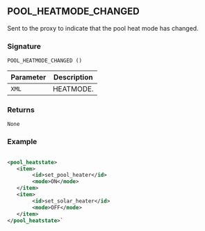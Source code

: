 ## POOL\_HEATMODE\_CHANGED

Sent to the proxy to indicate that the pool heat mode has changed.


### Signature

`POOL_HEATMODE_CHANGED ()`


| Parameter | Description |
| --- | --- |
| `XML` | HEATMODE. |


### Returns

`None`


### Example

```xml

<pool_heatstate>
   <item>
        <id>set_pool_heater</id>
        <mode>ON</mode>
   </item>
   <item>
        <id>set_solar_heater</id>
        <mode>OFF</mode>
   </item>
</pool_heatstate>`
```
